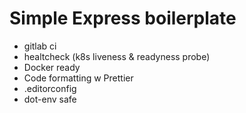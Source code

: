 # Simple Express boilerplate

- gitlab ci
- healtcheck (k8s liveness & readyness probe)
- Docker ready
- Code formatting w Prettier
- .editorconfig
- dot-env safe
